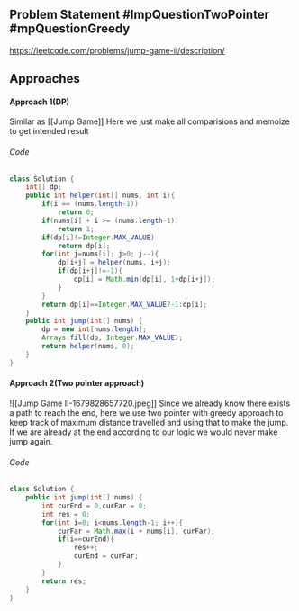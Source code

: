 ## Problem Statement #ImpQuestionTwoPointer #mpQuestionGreedy
https://leetcode.com/problems/jump-game-ii/description/

## Approaches
#### Approach 1(DP)
Similar as [[Jump Game]]
Here we just make all comparisions and memoize to get intended result

###### Code
```java
class Solution {
    int[] dp;
    public int helper(int[] nums, int i){
        if(i == (nums.length-1))
            return 0;
        if(nums[i] + i >= (nums.length-1))
            return 1;
        if(dp[i]!=Integer.MAX_VALUE)
            return dp[i];
        for(int j=nums[i]; j>0; j--){
            dp[i+j] = helper(nums, i+j);
            if(dp[i+j]!=-1){
                dp[i] = Math.min(dp[i], 1+dp[i+j]);
            }
        }
        return dp[i]==Integer.MAX_VALUE?-1:dp[i];
    }
    public int jump(int[] nums) {
        dp = new int[nums.length];
        Arrays.fill(dp, Integer.MAX_VALUE);
        return helper(nums, 0);
    }
}
```

#### Approach 2(Two pointer approach)
![[Jump Game II-1679828657720.jpeg]]
Since we already know there exists a path to reach the end, here we use two pointer with greedy approach to keep track of maximum distance travelled and using that to make the jump. If we are already at the end according to our logic we would never make jump again.

###### Code
```java
class Solution {
    public int jump(int[] nums) {
        int curEnd = 0,curFar = 0;
        int res = 0;
        for(int i=0; i<nums.length-1; i++){
            curFar = Math.max(i + nums[i], curFar);
            if(i==curEnd){
                res++;
                curEnd = curFar;
            }
        }
        return res;
    }
}
```